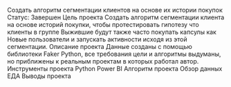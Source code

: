 Создать алгоритм сегментации клиентов на основе их истории покупок
Статус: Завершен
Цель проекта
Создать алгоритм сегментации клиента на основе историй покупки, чтобы протестировать гипотезу что клиенты в группе Выжившие будут также часто покупать капсулы как Новые пользователи и запускать активности исходя из этой сегментации.
Описание проекта
Данные созданы с помощью библиотеки Faker Python, все требования цели и алгоритмы выдуманы, но приближены к реальным проектам в которых работал автор.
Инструменты проекта
Python
Power BI
Алгоритм проекта
Обзор данных 
ЕДА
Выводы проекта

